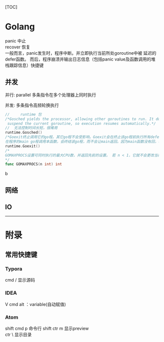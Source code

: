 [TOC]



# Golang

panic 中止  
recover 恢复  
一般而言，panic发生时，程序中断。并立即执行当前所处goroutine中被 延迟的defer函数。
而后，程序崩溃并输出日志信息（包括panic value及函数调用的堆栈跟踪信息）快捷键

## 并发

并行: parallel 多条指令在多个处理器上同时执行

并发: 多条指令高频轮换执行

```go
//     runtime 包
/*Gosched yields the processor, allowing other goroutines to run. It does not
 suspend the current goroutine, so execution resumes automatically.*/ 
//	无法控制时间长短，很难用
runtime.Gosched() 	
/*Goexit终止调用它的go程。其它go程不会受影响。Goexit会在终止该go程前执行所有defer的函数。
在程序的main go程调用本函数，会终结该go程，而不会让main返回。因为main函数没有回，程序会继续执行其它的go程。如果所有其它go程都退出了，程序就会崩溃。*/ 
runtime.Goexit()
/*
GOMAXPROCS设置可同时执行的最大CPU数，并返回先前的设置。 若 n < 1，它就不会更改当前设置。本地机器的逻辑CPU数可通过 NumCPU 查询。本函数在调度程序优化后会去掉。
*/
func GOMAXPROCS(n int) int
```



b

## 网络

## IO



-----------







# 附录

## 常用快捷键

### Typora
cmd  /  显示源码

### IDEA

V   cmd  alt  ：variable(自动赋值)

### Atom
shift cmd p 命令行
shift ctr m 显示preview   
ctr \ 显示目录


